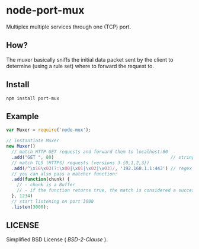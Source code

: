 # node-port-mux

Multiplex multiple services through one (TCP) port.

## How?

The muxer basically sniffs the initial data packet sent by the client to
determine (using a rule set) where to forward the request to.

## Install
```
npm install port-mux
```

## Example

```javascript
var Muxer = require('node-mux');

// instantiate Muxer
new Muxer()
  // match HTTP GET requests and forward them to localhost:80
  .add("GET ", 80)                                            // string
  // match TLS (HTTPS) requests (versions 3.{0,1,2,3})
  .add(/^\x16\x03(?:\x00|\x01|\x02|\x03)/, '192.168.1.1:443') // regex
  // you can also pass a matcher function:
  .add(function(chunk) {
    // - chunk is a Buffer
    // - if the function returns true, the match is considered a success.
  }, 1234)
  // start listening on port 3000
  .listen(3000);
```
## LICENSE

Simplified BSD License ( *BSD-2-Clause* ).
